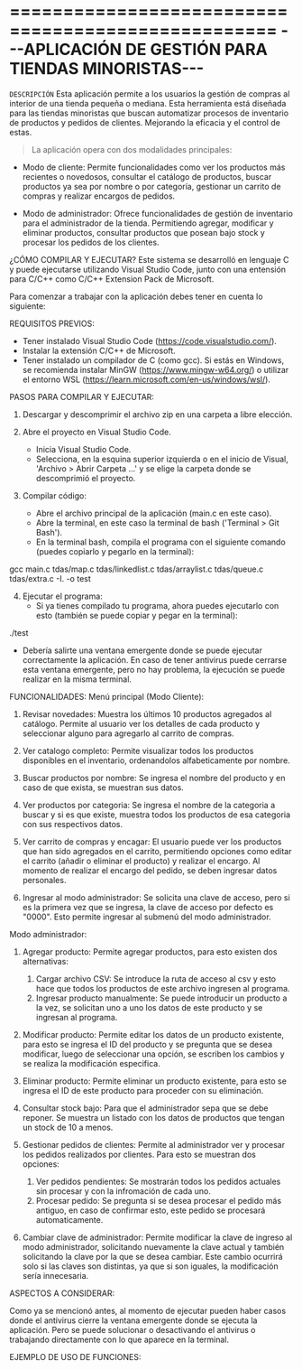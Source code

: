 ===================================================
---APLICACIÓN DE GESTIÓN PARA TIENDAS MINORISTAS---
===================================================

`DESCRIPCIÓN`
Esta aplicación permite a los usuarios la gestión de compras al interior de una tienda pequeña o mediana. Esta herramienta está diseñada para las tiendas minoristas que buscan automatizar procesos de inventario de productos y pedidos de clientes. Mejorando la eficacia y el control de estas.

> La aplicación opera con dos modalidades principales:

- Modo de cliente: Permite funcionalidades como ver los productos más recientes o novedosos, consultar el catálogo de productos, buscar productos ya sea por nombre o por categoría, gestionar un carrito de compras y realizar encargos de pedidos.

- Modo de administrador: Ofrece funcionalidades de gestión de inventario para el administrador de la tienda. Permitiendo agregar, modificar y eliminar productos, consultar productos que posean bajo stock y procesar los pedidos de los clientes.


¿CÓMO COMPILAR Y EJECUTAR?
Este sistema se desarrolló en lenguaje C y puede ejecutarse utilizando Visual Studio Code, junto con una entensión para C/C++ como C/C++ Extension Pack de Microsoft.

Para comenzar a trabajar con la aplicación debes tener en cuenta lo siguiente:

REQUISITOS PREVIOS:
- Tener instalado Visual Studio Code (https://code.visualstudio.com/).
- Instalar la extensión C/C++ de Microsoft.
- Tener instalado un compilador de C (como gcc). Si estás en Windows, se recomienda instalar MinGW (https://www.mingw-w64.org/) o utilizar el entorno WSL (https://learn.microsoft.com/en-us/windows/wsl/).


PASOS PARA COMPILAR Y EJECUTAR:
1. Descargar y descomprimir el archivo zip en una carpeta a libre elección.

2. Abre el proyecto en Visual Studio Code.
    - Inicia Visual Studio Code.
    - Selecciona, en la esquina superior izquierda o en el inicio de Visual, 'Archivo > Abrir Carpeta ...' y se elige la carpeta donde se descomprimió el proyecto.

3. Compilar código:
    - Abre el archivo principal de la aplicación (main.c en este caso).
    - Abre la terminal, en este caso la terminal de bash ('Terminal > Git Bash').
    - En la terminal bash, compila el programa con el siguiente comando (puedes copiarlo y pegarlo en la terminal):

gcc main.c tdas/map.c tdas/linkedlist.c tdas/arraylist.c tdas/queue.c tdas/extra.c -I. -o test

4. Ejecutar el programa:
    - Si ya tienes compilado tu programa, ahora puedes ejecutarlo con esto (también se puede copiar y pegar en la terminal):

./test

- Debería salirte una ventana emergente donde se puede ejecutar correctamente la aplicación. En caso de tener antivirus puede cerrarse esta ventana emergente, pero no hay problema, la ejecución se puede realizar en la misma terminal.

FUNCIONALIDADES:
Menú principal (Modo Cliente):
1. Revisar novedades: Muestra los últimos 10 productos agregados al catálogo. Permite al usuario ver los detalles de cada producto y seleccionar alguno para agregarlo al carrito de compras.

2. Ver catalogo completo: Permite visualizar todos los productos disponibles en el inventario, ordenandolos alfabeticamente por nombre.

3. Buscar productos por nombre: Se ingresa el nombre del producto y en caso de que exista, se muestran sus datos.

4. Ver productos por categoria: Se ingresa el nombre de la categoria a buscar y si es que existe, muestra todos los productos de esa categoria con sus respectivos datos.

5. Ver carrito de compras y encagar: El usuario puede ver los productos que han sido agregados en el carrito, permitiendo opciones como editar el carrito (añadir o eliminar el producto) y realizar el encargo. Al momento de realizar el encargo del pedido, se deben ingresar datos personales.

6. Ingresar al modo administrador: Se solicita una clave de acceso, pero si es la primera vez que se ingresa, la clave de acceso por defecto es "0000". Esto permite ingresar al submenú del modo administrador.

Modo administrador:
1. Agregar producto: Permite agregar productos, para esto existen dos alternativas:
    1) Cargar archivo CSV: Se introduce la ruta de acceso al csv y esto hace que todos los productos de este archivo ingresen al programa.
    2) Ingresar producto manualmente: Se puede introducir un producto a la vez, se solicitan uno a uno los datos de este producto y se ingresan al programa.

2. Modificar producto: Permite editar los datos de un producto existente, para esto se ingresa el ID del producto y se pregunta que se desea modificar, luego de seleccionar una opción, se escriben los cambios y se realiza la modificación especifica.

3. Eliminar producto: Permite eliminar un producto existente, para esto se ingresa el ID de este producto para proceder con su eliminación.

4. Consultar stock bajo: Para que el administrador sepa que se debe reponer. Se muestra un listado con los datos de productos que tengan un stock de 10 a menos.

5. Gestionar pedidos de clientes: Permite al administrador ver y procesar los pedidos realizados por clientes. Para esto se muestran dos opciones:
    1) Ver pedidos pendientes: Se mostrarán todos los pedidos actuales sin procesar y con la infromación de cada uno.
    2) Procesar pedido: Se pregunta si se desea procesar el pedido más antiguo, en caso de confirmar esto, este pedido se procesará automaticamente.

6. Cambiar clave de administrador: Permite modificar la clave de ingreso al modo administrador, solicitando nuevamente la clave actual y también solicitando la clave por la que se desea cambiar. Este cambio ocurrirá solo si las claves son distintas, ya que si son iguales, la modificación sería innecesaria.


ASPECTOS A CONSIDERAR:

Como ya se mencionó antes, al momento de ejecutar pueden haber casos donde el antivirus cierre la ventana emergente donde se ejecuta la aplicación. Pero se puede solucionar o desactivando el antivirus o trabajando directamente con lo que aparece en la terminal.



EJEMPLO DE USO DE FUNCIONES: